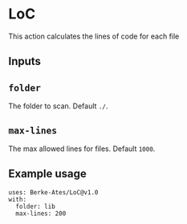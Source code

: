 # LoC
This action calculates the lines of code for each file

## Inputs

## `folder`

The folder to scan. Default `./`.

## `max-lines`

The max allowed lines for files. Default `1000`.

## Example usage
```
uses: Berke-Ates/LoC@v1.0
with:
  folder: lib
  max-lines: 200
```
